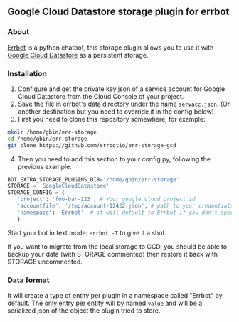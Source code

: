## Google Cloud Datastore storage plugin for errbot


### About
[Errbot](http://errbot.io) is a python chatbot, this storage plugin allows you to use it with
[Google Cloud Datastore](https://cloud.google.com/datastore/docs/concepts/overview) as a persistent storage.

### Installation


1. Configure and get the private key json of a service account for Google Cloud Datastore from the Cloud Console of your project.
2. Save the file in errbot's data directory under the name `servacc.json`.
   (Or another destination but you need to override it in the config below)
3. First you need to clone this repository somewhere, for example:
 ```bash
 mkdir /home/gbin/err-storage
 cd /home/gbin/err-storage
 git clone https://github.com/errbotio/err-storage-gcd
 ```

4. Then you need to add this section to your config.py, following the previous example:
 ```python
 BOT_EXTRA_STORAGE_PLUGINS_DIR='/home/gbin/err-storage'
 STORAGE = 'GoogleCloudDatastore'
 STORAGE_CONFIG = {
    'project': 'foo-bar-123', # Your google cloud project id
    'accountfile': '/tmp/account-12432.json', # path to your credentials in json format for a service account. (defaults to BOT_DATA_DIR/servacc.json)
    'namespace': 'Errbot'  # it will default to Errbot if you don't specify it
    }
 ```
 Start your bot in text mode: `errbot -T` to give it a shot.

 If you want to migrate from the local storage to GCD, you should be able to backup your data (with STORAGE commented)
 then restore it back with STORAGE uncommented.

### Data format

It will create a type of entity per plugin in a namespace called "Errbot" by default.
The only entry per entity will by named `value` and will be a serialized json of the object the plugin tried to store.
